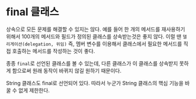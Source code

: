 # final 클래스

상속으로 모든 문제를 해결할 수 있지는 않다. 예를 들어 한 개의 메서드를 재사용하기 위해서 100개의 메서드와 필드가 정의된 클래스를 상속받는것은
좋지 않다. 이럴 땐 `델리게이션(delegation, 위임)` 즉, 멤버 변수를 이용해서 클래스에서 필요한 메서드를 직접 호출하는 메서드를 작성하는 것이 좋다.

종종 `final`로 선언된 클래스를 볼 수 있는데, 다른 클래스가 이 클래스를 상속받지 못하게 함으로써 원래 동작이 바뀌지 않길 원하기 때문이다.

String 클래스도 final로 선언되어 있다. 따라서 누군가 String 클래스의 핵심 기능을 바꿀 수 없게 제한한다.
